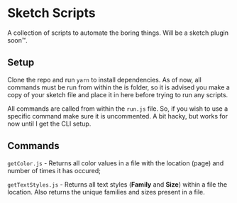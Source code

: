 # Sketch Scripts

A collection of scripts to automate the boring things. Will be a sketch plugin soon™️.

## Setup

Clone the repo and run `yarn` to install dependencies. As of now, all commands must be run from within the is folder, so it is advised you make a copy of your sketch file and place it in here before trying to run any scripts.

All commands are called from within the `run.js` file. So, if you wish to use a specific command make sure it is uncommented. A bit hacky, but works for now until I get the CLI setup.

## Commands

`getColor.js` - Returns all color values in a file with the location (page) and number of times it has occured;

`getTextStyles.js` - Returns all text styles (**Family** and **Size**) within a file the location. Also returns the unique families and sizes present in a file.
